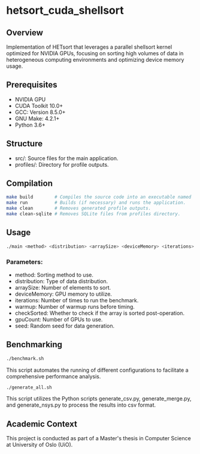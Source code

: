 # hetsort_cuda_shellsort

## Overview
Implementation of HETsort that leverages a parallel shellsort kernel optimized for NVIDIA GPUs, focusing on sorting high volumes of data in heterogeneous computing environments and optimizing device memory usage.

## Prerequisites
- NVIDIA GPU
- CUDA Toolkit 10.0+
- GCC: Version 8.5.0+
- GNU Make: 4.2.1+
- Python 3.6+

## Structure
- src/: Source files for the main application.
- profiles/: Directory for profile outputs.

## Compilation
``` bash
make build        # Compiles the source code into an executable named 'main'.
make run          # Builds (if necessary) and runs the application.
make clean        # Removes generated profile outputs.
make clean-sqlite # Removes SQLite files from profiles directory.
```

## Usage
``` bash
./main <method> <distribution> <arraySize> <deviceMemory> <iterations> <warmup> <checkSorted> <gpuCount> <seed>
```

### Parameters:
- method: Sorting method to use.
- distribution: Type of data distribution.
- arraySize: Number of elements to sort.
- deviceMemory: GPU memory to utilize.
- iterations: Number of times to run the benchmark.
- warmup: Number of warmup runs before timing.
- checkSorted: Whether to check if the array is sorted post-operation.
- gpuCount: Number of GPUs to use.
- seed: Random seed for data generation.

## Benchmarking

``` bash
./benchmark.sh
```
This script automates the running of different configurations to facilitate a comprehensive performance analysis.

``` bash
./generate_all.sh
```
This script utilizes the Python scripts generate_csv.py, generate_merge.py, and generate_nsys.py to process the results into csv format.

## Academic Context
This project is conducted as part of a Master's thesis in Computer Science at University of Oslo (UiO).
